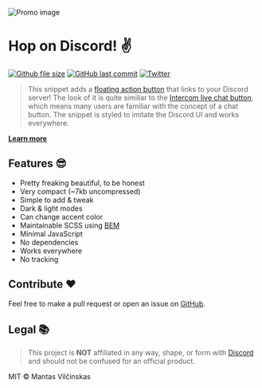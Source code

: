 ![Promo image](https://raw.githubusercontent.com/OwnerHunter/discordChatDesign/master/promo.png)

# Hop on Discord! ✌

[![Github file size](https://img.shields.io/github/size/OwnerHunter/discordChatDesign/snippet-dark.html.svg?style=flat-square)](https://github.com/OwnerHunter/discordChatDesign/blob/master/snippet-dark.html)
[![GitHub last commit](https://img.shields.io/github/last-commit/OwnerHunter/discordChatDesign.svg?style=flat-square)](https://github.com/OwnerHunter/discordChatDesign/commits/master)   [![Twitter](https://img.shields.io/twitter/follow/mistermantas.svg?style=social&label=Follow)](https://twitter.com/mistermantas)

> This snippet adds a [floating action button](https://material.io/guidelines/components/buttons-floating-action-button.html) that links to your Discord server! The look of it is quite similiar to the [Intercom live chat button](https://www.intercom.com/), which means many users are familiar with the concept of a chat button. The snippet is styled to imitate the Discord UI and works everywhere.

[**Learn more**](https://hop.mnts.lt)

## Features 😎

+ Pretty freaking beautiful, to be honest
+ Very compact (~7kb uncompressed)
+ Simple to add & tweak
+ Dark & light modes
+ Can change accent color
+ Maintainable SCSS using [BEM](https://css-tricks.com/bem-101/)
+ Minimal JavaScript
+ No dependencies
+ Works everywhere
+ No tracking

## Contribute ❤

Feel free to make a pull request or open an issue on [GitHub](https://github.com/OwnerHunter/discordChatDesign).

## Legal 📚

> This project is **NOT** affiliated in any way, shape, or form with [Discord](https://discordapp.com) and should not be confused for an official product.

MIT © Mantas Vilčinskas
